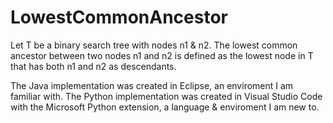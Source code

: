 # LowestCommonAncestor

Let T be a binary search tree with nodes n1 & n2. The lowest common ancestor between two nodes n1 and n2 is defined as the lowest node in T that has both n1 and n2 as descendants.

The Java implementation was created in Eclipse, an enviroment I am familiar with. 
The Python implementation was created in Visual Studio Code with the Microsoft Python extension, a language & enviroment I am new to.
